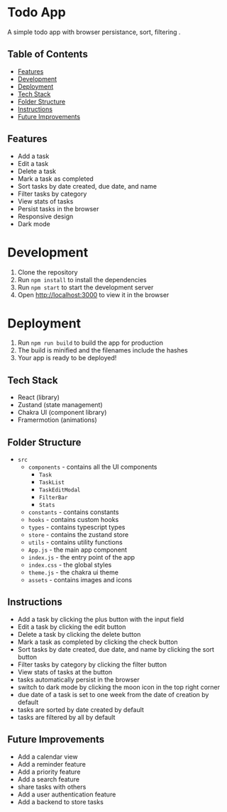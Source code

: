 <!-- // generate readme with instructions of this todo app -->

# Todo App

A simple todo app with browser persistance, sort, filtering .

## Table of Contents

- [Features](#features)
- [Development](#development)
- [Deployment](#deployment)
- [Tech Stack](#tech-stack)
- [Folder Structure](#folder-structure)
- [Instructions](#instructions)
- [Future Improvements](#future-improvements)


## Features

- Add a task
- Edit a task
- Delete a task
- Mark a task as completed
- Sort tasks by date created, due date, and name
- Filter tasks by category
- View stats of tasks
- Persist tasks in the browser
- Responsive design
- Dark mode

# Development

1. Clone the repository
2. Run `npm install` to install the dependencies
3. Run `npm start` to start the development server
4. Open [http://localhost:3000](http://localhost:3000) to view it in the browser

# Deployment

1. Run `npm run build` to build the app for production
2. The build is minified and the filenames include the hashes
3. Your app is ready to be deployed!

## Tech Stack

- React (library)
- Zustand (state management)
- Chakra UI (component library)
- Framermotion (animations)


## Folder Structure

- `src`
  - `components` - contains all the UI components
    - `Task`
    - `TaskList`
    - `TaskEditModal`
    - `FilterBar`
    - `Stats`
  - `constants` - contains constants
  - `hooks` - contains custom hooks
  - `types` - contains typescript types
  - `store` - contains the zustand store
  - `utils` - contains utility functions
  - `App.js` - the main app component
  - `index.js` - the entry point of the app
  - `index.css` - the global styles
  - `theme.js` - the chakra ui theme
  - `assets` - contains images and icons

 ## Instructions

- Add a task by clicking the plus button with the input field
- Edit a task by clicking the edit button
- Delete a task by clicking the delete button
- Mark a task as completed by clicking the check button
- Sort tasks by date created, due date, and name by clicking the sort button
- Filter tasks by category by clicking the filter button
- View stats of tasks at the button
- tasks automatically persist in the browser
- switch to dark mode by clicking the moon icon in the top right corner
- due date of a task is set to one week from the date of creation by default
- tasks are sorted by date created by default
- tasks are filtered by all by default


## Future Improvements

- Add a calendar view
- Add a reminder feature
- Add a priority feature
- Add a search feature
- share tasks with others
- Add a user authentication feature
- Add a backend to store tasks
